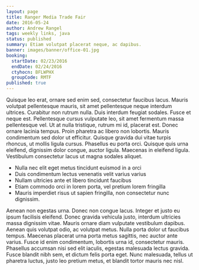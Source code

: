 ```yaml
---
layout: page
title: Ranger Media Trade Fair
date: 2016-05-24
author: Andrew Rangel
tags: weekly links, java
status: published
summary: Etiam volutpat placerat neque, ac dapibus.
banner: images/banner/office-01.jpg
booking:
  startDate: 02/23/2016
  endDate: 02/24/2016
  ctyhocn: BFLWPHX
  groupCode: RMTF
published: true
---
```

Quisque leo erat, ornare sed enim sed, consectetur faucibus lacus. Mauris volutpat pellentesque mauris, sit amet pellentesque neque interdum ultrices. Curabitur non rutrum nulla. Duis interdum feugiat sodales. Fusce et neque est. Pellentesque cursus vulputate leo, sit amet fermentum massa pellentesque vel. Ut at nulla tristique, rutrum mi id, placerat est.
Donec ornare lacinia tempus. Proin pharetra ac libero non lobortis. Mauris condimentum sed dolor ut efficitur. Quisque gravida dui vitae turpis rhoncus, ut mollis ligula cursus. Phasellus eu porta orci. Quisque quis urna eleifend, dignissim dolor congue, auctor ligula. Maecenas in eleifend ligula. Vestibulum consectetur lacus ut magna sodales aliquet.

* Nulla nec elit eget metus tincidunt euismod in a orci
* Duis condimentum lectus venenatis velit varius varius
* Nullam ultricies ante et libero tincidunt faucibus
* Etiam commodo orci in lorem porta, vel pretium lorem fringilla
* Mauris imperdiet risus ut sapien fringilla, non consectetur nunc dignissim.

Aenean non egestas urna. Donec non congue lacus. Integer et justo eu ipsum facilisis eleifend. Donec gravida vehicula justo, interdum ultricies massa dignissim vitae. Mauris ornare diam vulputate vestibulum dapibus. Aenean quis volutpat odio, ac volutpat metus. Nulla porta dolor ut faucibus tempus. Maecenas placerat urna porta metus sagittis, nec auctor ante varius. Fusce id enim condimentum, lobortis urna id, consectetur mauris. Phasellus accumsan nisi sed elit iaculis, egestas malesuada lectus gravida. Fusce blandit nibh sem, et dictum felis porta eget. Nunc malesuada, tellus ut pharetra luctus, justo leo pretium metus, et blandit tortor mauris nec nisl.
